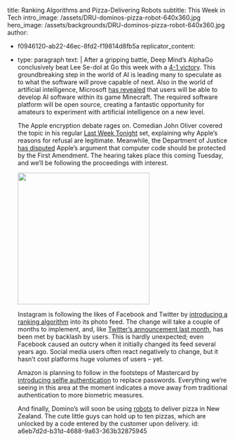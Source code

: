 title: Ranking Algorithms and Pizza-Delivering Robots
subtitle: This Week in Tech
intro_image: /assets/DRU-dominos-pizza-robot-640x360.jpg
hero_image: /assets/backgrounds/DRU-dominos-pizza-robot-640x360.jpg
author:
  - f0946120-ab22-46ec-8fd2-f19814d8fb5a
replicator_content:
  - 
    type: paragraph
    text: |
      After a gripping battle, Deep Mind’s AlphaGo conclusively beat Lee Se-dol at Go this week with a <a href="http://www.wired.co.uk/news/archive/2016-03/15/alphago-deepmind-google-wins-lee-sedol">4-1 victory</a>. This groundbreaking step in the world of AI is leading many to speculate as to what the software will prove capable of next. Also in the world of artificial intelligence, Microsoft <a href="http://www.bbc.co.uk/news/technology-35778288">has revealed</a> that users will be able to develop AI software within its game Minecraft. The required software platform will be open source, creating a fantastic opportunity for amateurs to experiment with artificial intelligence on a new level.
      
      The Apple encryption debate rages on. Comedian John Oliver covered the topic in his regular <a href="http://www.hbo.com/last-week-tonight-with-john-oliver">Last Week Tonight</a> set, explaining why Apple’s reasons for refusal are legitimate. Meanwhile, the Department of Justice <a href="http://www.businesspundit.com/us-govt-tells-apple-code-isnt-protected-by-the-1st-amendment-03-2016/">has disputed</a> Apple’s argument that computer code should be protected by the First Amendment. The hearing takes place this coming Tuesday, and we’ll be following the proceedings with interest.
      
      <img class="alignright wp-image-3240 size-medium" src="https://www.precursive.com/assets/media/85451909_thumbnail-300x300.jpg" alt="" width="300" height="300" />
      
      
      Instagram is following the likes of Facebook and Twitter by <a href="http://uk.businessinsider.com/instagram-will-start-ranking-photos-with-algorithm-2016-3">introducing a ranking algorithm</a> into its photo feed. The change will take a couple of months to implement, and, like <a href="https://blog.twitter.com/2016/never-miss-important-tweets-from-people-you-follow">Twitter’s announcement last month</a>, has been met by backlash by users. This is hardly unexpected; even Facebook caused an outcry when it initially changed its feed several years ago. Social media users often react negatively to change, but it hasn’t cost platforms huge volumes of users – yet.
      
      Amazon is planning to follow in the footsteps of Mastercard by <a href="https://thestack.com/security/2016/03/15/amazon-wants-to-replace-passwords-with-selfies-and-videos/">introducing selfie authentication</a> to replace passwords. Everything we’re seeing in this area at the moment indicates a move away from traditional authentication to more biometric measures.
      
      And finally, Domino’s will soon be using <a href="http://www.theverge.com/2016/3/18/11259978/dominos-robot-pizza-delivery-trial">robots</a> to deliver pizza in New Zealand. The cute little guys can hold up to ten pizzas, which are unlocked by a code entered by the customer upon delivery.
id: a6eb7d2d-b31d-4688-9a63-363b32875945
